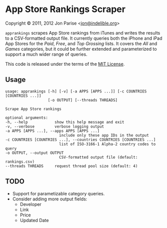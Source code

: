 # App Store Rankings Scraper

Copyright &copy; 2011, 2012 Jon Parise &lt;jon@indelible.org&gt;

`apprankings` scrapes App Store rankings from iTunes and writes the results
to a CSV-formatted output file.  It currently queries both the iPhone and iPad
App Stores for the *Paid*, *Free*, and *Top Grossing* lists.  It covers the
*All* and *Games* categories, but it could be further extended and
parameterized to support a much wider range of queries.

This code is released under the terms of the [MIT License][license].

## Usage

    usage: apprankings [-h] [-v] [-a APPS [APPS ...]] [-c COUNTRIES [COUNTRIES ...]]
                       [-o OUTPUT] [--threads THREADS]

    Scrape App Store rankings

    optional arguments:
    -h, --help            show this help message and exit
    -v, --verbose         verbose logging output
    -a APPS [APPS ...], --apps APPS [APPS ...]
                            include only these app IDs in the output
    -c COUNTRIES [COUNTRIES ...], --countries COUNTRIES [COUNTRIES ...]
                            list of ISO-3166-1 Alpha-2 country codes to query
    -o OUTPUT, --output OUTPUT
                            CSV-formatted output file (default: rankings.csv)
    --threads THREADS     request thread pool size (default: 4)

## TODO

* Support for parametizable category queries.
* Consider adding more output fields:
  * Developer
  * Link
  * Price
  * Updated Date

[license]: http://www.opensource.org/licenses/mit-license.php
